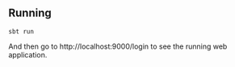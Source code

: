 
## Running



```
sbt run
```

And then go to http://localhost:9000/login to see the running web application.


